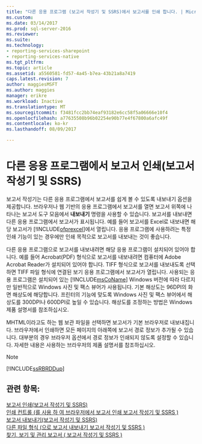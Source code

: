 ```yaml
---
title: "다른 응용 프로그램 (보고서 작성기 및 SSRS)에서 보고서를 인쇄 합니다. | Microsoft Docs"
ms.custom: 
ms.date: 03/14/2017
ms.prod: sql-server-2016
ms.reviewer: 
ms.suite: 
ms.technology:
- reporting-services-sharepoint
- reporting-services-native
ms.tgt_pltfrm: 
ms.topic: article
ms.assetid: a5560581-fd57-4a45-b7ea-43b21a8a7419
caps.latest.revision: 7
author: maggiesMSFT
ms.author: maggies
manager: erikre
ms.workload: Inactive
ms.translationtype: MT
ms.sourcegitcommit: f3481fcc2bb74eaf93182e6cc58f5a06666e10f4
ms.openlocfilehash: a77635508b96b02254e90b77e4f67800a6afc49f
ms.contentlocale: ko-kr
ms.lasthandoff: 08/09/2017

---
```

# <a name="print-reports-from-other-applications-report-builder-and-ssrs"></a>다른 응용 프로그램에서 보고서 인쇄(보고서 작성기 및 SSRS)
  보고서 작성기는 다른 응용 프로그램에서 보고서를 쉽게 볼 수 있도록 내보내기 옵션을 제공합니다. 브라우저나 웹 기반의 응용 프로그램에서 보고서를 열면 보고서 위쪽에 나타나는 보고서 도구 모음에서 **내보내기** 명령을 사용할 수 있습니다. 보고서를 내보내면 다른 응용 프로그램에서 보고서가 표시됩니다. 예를 들어 보고서를 Excel로 내보내면 해당 보고서가 [!INCLUDE[ofprexcel](../../includes/ofprexcel-md.md)]에서 열립니다. 응용 프로그램에 사용하려는 특정 인쇄 기능이 있는 경우에만 인쇄 목적으로 보고서를 내보내는 것이 좋습니다.  
  
 다른 응용 프로그램으로 보고서를 내보내려면 해당 응용 프로그램이 설치되어 있어야 합니다. 예를 들어 Acrobat(PDF) 형식으로 보고서를 내보내려면 컴퓨터에 Adobe Acrobat Reader가 설치되어 있어야 합니다. TIFF 형식으로 보고서를 내보내도록 선택하면 TIFF 파일 형식에 연결된 보기 응용 프로그램에서 보고서가 열립니다. 사용되는 응용 프로그램은 설치되어 있는 [!INCLUDE[msCoName](../../includes/msconame-md.md)] Windows 버전에 따라 다르지만 일반적으로 Windows 사진 및 팩스 뷰어가 사용됩니다. 기본 해상도는 96DPI의 화면 해상도에 해당합니다. 프린터의 기능에 맞도록 Windows 사진 및 팩스 뷰어에서 해상도를 300DPI나 600DPI로 높일 수 있습니다. 해상도를 조정하는 방법은 Windows 제품 설명서를 참조하십시오.  
  
 MHTML이라고도 하는 웹 보관 파일을 선택하면 보고서가 기본 브라우저로 내보내집니다. 브라우저에서 인쇄하면 모든 페이지의 아래쪽에 보고서 경로 정보가 추가될 수 있습니다. 대부분의 경우 브라우저 옵션에서 경로 정보가 인쇄되지 않도록 설정할 수 있습니다. 자세한 내용은 사용하는 브라우저의 제품 설명서를 참조하십시오.  
  
> [!NOTE]  
>  [!INCLUDE[ssRBRDDup](../../includes/ssrbrddup-md.md)]  
  
## <a name="see-also"></a>관련 항목:  
 [보고서 인쇄&#40;보고서 작성기 및 SSRS&#41;](../../reporting-services/report-builder/print-a-report-report-builder-and-ssrs.md)   
 [인쇄 컨트롤 &#40;를 사용 하 여 브라우저에서 보고서 인쇄 보고서 작성기 및 SSRS &#41;](../../reporting-services/report-builder/print-reports-from-a-browser-with-the-print-control-report-builder-and-ssrs.md)   
 [보고서 내보내기&#40;보고서 작성기 및 SSRS&#41;](../../reporting-services/report-builder/export-reports-report-builder-and-ssrs.md)   
 [다른 파일 형식 &#40;으로 보고서 내보내기 보고서 작성기 및 SSRS &#41;](http://msdn.microsoft.com/library/b577568b-ecbd-44c3-be88-31dab6fc38a2)   
 [찾기, 보기 및 관리 보고서 &#40; 보고서 작성기 및 SSRS &#41;](../../reporting-services/report-builder/finding-viewing-and-managing-reports-report-builder-and-ssrs.md)  
  
  

